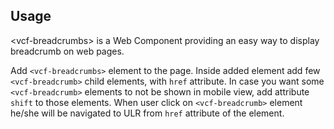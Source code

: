 ## Usage

&lt;vcf-breadcrumbs&gt; is a Web Component providing an easy way to display breadcrumb on web pages.

Add `<vcf-breadcrumbs>` element to the page. Inside added element add few `<vcf-breadcrumb>` child elements, with `href` attribute. In case you want some `<vcf-breadcrumb>` elements to not be shown in mobile view, add attribute `shift` to those elements. When user click on `<vcf-breadcrumb>` element he/she will be navigated to ULR from `href` attribute of the element.
